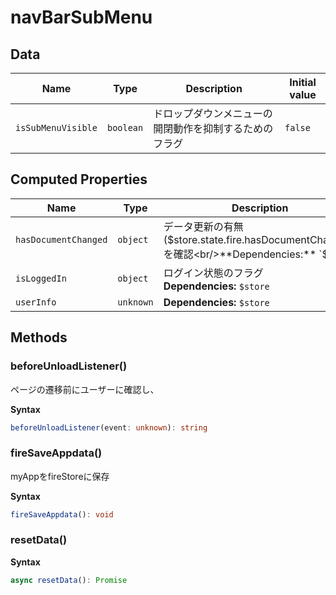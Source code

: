 # navBarSubMenu

## Data

| Name               | Type      | Description                 | Initial value |
| ------------------ | --------- | --------------------------- | ------------- |
| `isSubMenuVisible` | `boolean` | ドロップダウンメニューの開閉動作を抑制するためのフラグ | `false`       |

## Computed Properties

| Name                 | Type      | Description                                                                      |
| -------------------- | --------- | -------------------------------------------------------------------------------- |
| `hasDocumentChanged` | `object`  | データ更新の有無($store.state.fire.hasDocumentChanged)を確認<br/>**Dependencies:** `$store` |
| `isLoggedIn`         | `object`  | ログイン状態のフラグ<br/>**Dependencies:** `$store`                                        |
| `userInfo`           | `unknown` | **Dependencies:** `$store`                                                       |

## Methods

### beforeUnloadListener()

ページの遷移前にユーザーに確認し、

**Syntax**

```typescript
beforeUnloadListener(event: unknown): string
```

### fireSaveAppdata()

myAppをfireStoreに保存

**Syntax**

```typescript
fireSaveAppdata(): void
```

### resetData()

**Syntax**

```typescript
async resetData(): Promise
```

